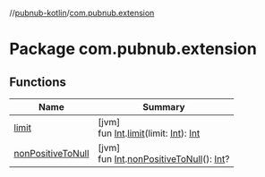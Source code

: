 //[pubnub-kotlin](../../index.md)/[com.pubnub.extension](index.md)

# Package com.pubnub.extension

## Functions

| Name | Summary |
|---|---|
| [limit](limit.md) | [jvm]<br>fun [Int](https://kotlinlang.org/api/latest/jvm/stdlib/kotlin/-int/index.html).[limit](limit.md)(limit: [Int](https://kotlinlang.org/api/latest/jvm/stdlib/kotlin/-int/index.html)): [Int](https://kotlinlang.org/api/latest/jvm/stdlib/kotlin/-int/index.html) |
| [nonPositiveToNull](non-positive-to-null.md) | [jvm]<br>fun [Int](https://kotlinlang.org/api/latest/jvm/stdlib/kotlin/-int/index.html).[nonPositiveToNull](non-positive-to-null.md)(): [Int](https://kotlinlang.org/api/latest/jvm/stdlib/kotlin/-int/index.html)? |
